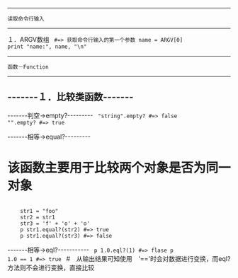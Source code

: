 ------------------
	读取命令行输入
------------------
１．ARGV数组
<code>
	#=> 获取命令行输入的第一个参数
	name = ARGV[0]
	print "name:", name, "\n"
</code>


------------------
	函数－Function
------------------

-------１．比较类函数-------
--------------------------

-------判空->empty?---------
<code>
	"string".empty? #=> false
	"".empty?				#=> true
</code>

-------相等->equal?---------
# 该函数主要用于比较两个对象是否为同一对象
<code>
	str1 = "foo"
	str2 = str1
	str3 = 'f' + 'o' + 'o'
	p str1.equal?(str2) #=> true
	p str1.equal?(str3) #=> false
</code>

-------相等->eql?-----------
<code>
	p 1.0.eql?(1) #=> flase
	p 1.0 == 1    #=> true
</code>
#　从输出结果可知使用　'=='时会对数据进行变换，而eql?方法则不会进行变换，直接比较
